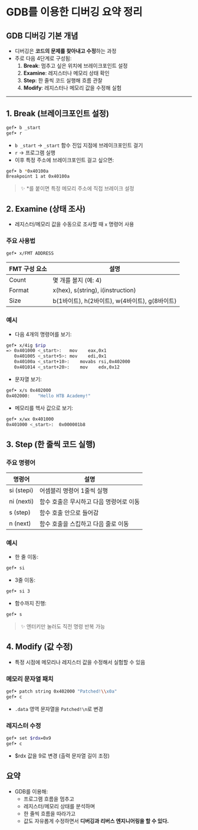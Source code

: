# GDB를 이용한 디버깅 요약 정리

## GDB 디버깅 기본 개념

- 디버깅은 **코드의 문제를 찾아내고 수정**하는 과정
- 주로 다음 4단계로 구성됨:
  1. **Break**: 멈추고 싶은 위치에 브레이크포인트 설정
  2. **Examine**: 레지스터나 메모리 상태 확인
  3. **Step**: 한 줄씩 코드 실행해 흐름 관찰
  4. **Modify**: 레지스터나 메모리 값을 수정해 실험

---

## 1. Break (브레이크포인트 설정)

```bash
gef➤ b _start
gef➤ r
```

- `b _start` → `_start` 함수 진입 지점에 브레이크포인트 걸기
- `r` → 프로그램 실행
- 이후 특정 주소에 브레이크포인트 걸고 싶으면:

```bash
gef➤ b *0x40100a
Breakpoint 1 at 0x40100a
```

> ✨ \*를 붙이면 특정 메모리 주소에 직접 브레이크 설정

## 2. Examine (상태 조사)

- 레지스터/메모리 값을 수동으로 조사할 때 `x` 명령어 사용

### 주요 사용법

```bash
gef➤ x/FMT ADDRESS
```

| FMT 구성 요소 | 설명                                 |
| --------- | ---------------------------------- |
| Count     | 몇 개를 볼지 (예: 4)                     |
| Format    | x(hex), s(string), i(instruction)  |
| Size      | b(1바이트), h(2바이트), w(4바이트), g(8바이트) |

### 예시

- 다음 4개의 명령어를 보기:

```bash
gef➤ x/4ig $rip
=> 0x401000 <_start>:	mov    eax,0x1
   0x401005 <_start+5>:	mov    edi,0x1
   0x40100a <_start+10>:	movabs rsi,0x402000
   0x401014 <_start+20>:	mov    edx,0x12
```

- 문자열 보기:

```bash
gef➤ x/s 0x402000
0x402000:	"Hello HTB Academy!"
```

- 메모리를 헥사 값으로 보기:

```bash
gef➤ x/wx 0x401000
0x401000 <_start>:	0x000001b8

```

## 3. Step (한 줄씩 코드 실행)

### 주요 명령어

| 명령어        | 설명                     |
| ---------- | ---------------------- |
| si (stepi) | 어셈블리 명령어 1줄씩 실행        |
| ni (nexti) | 함수 호출은 무시하고 다음 명령어로 이동 |
| s (step)   | 함수 호출 안으로 들어감          |
| n (next)   | 함수 호출을 스킵하고 다음 줄로 이동   |

### 예시

- 한 줄 이동:

```bash
gef➤ si
```

- 3줄 이동:

```bash
gef➤ si 3
```

- 함수까지 진행:

```bash
gef➤ s
```

> ✨ 엔터키만 눌러도 직전 명령 반복 가능

## 4. Modify (값 수정)

- 특정 시점에 메모리나 레지스터 값을 수정해서 실험할 수 있음

### 메모리 문자열 패치

```bash
gef➤ patch string 0x402000 "Patched!\\x0a"
gef➤ c
```

- `.data` 영역 문자열을 `Patched!\n`로 변경

### 레지스터 수정

```bash
gef➤ set $rdx=0x9
gef➤ c
```

- \$rdx 값을 9로 변경 (출력 문자열 길이 조정)

## 요약

- GDB를 이용해:
  - 프로그램 흐름을 멈추고
  - 레지스터/메모리 상태를 분석하며
  - 한 줄씩 흐름을 따라가고
  - 값도 자유롭게 수정하면서 **디버깅과 리버스 엔지니어링을 할 수 있다.**


